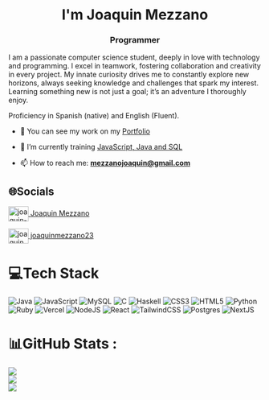 <h1 align="center">I'm Joaquin Mezzano</h1>
<h3 align="center">Programmer</h3>

<p>I am a passionate computer science student, deeply in love with technology and programming.
I excel in teamwork, fostering collaboration and creativity in every project. My innate curiosity drives me to constantly explore new horizons, always seeking knowledge and challenges that spark my interest.
Learning something new is not just a goal; it’s an adventure I thoroughly enjoy.</p>

Proficiency in Spanish (native) and English (Fluent).

- 🔭 You can see my work on my [Portfolio](https://joaquinmezzano.vercel.app)

- 🌱 I’m currently training [JavaScript, Java and SQL](https://github.com/joaquinmezzano/Practicas)

- 📫 How to reach me: **mezzanojoaquin@gmail.com**

## 🌐Socials
<p align="left">
<a href="https://linkedin.com/in/joaquin-mezzano" target="blank"><img align="center" src="https://raw.githubusercontent.com/rahuldkjain/github-profile-readme-generator/master/src/images/icons/Social/linked-in-alt.svg" alt="joaquin-mezzano" height="30" width="40" />
Joaquin Mezzano
</a>
</p>
<p align="left">
<a href="https://instagram.com/joaquinmezzano23" target="blank"><img align="center" src="https://raw.githubusercontent.com/rahuldkjain/github-profile-readme-generator/master/src/images/icons/Social/instagram.svg" alt="joaquinmezzano23" height="30" width="40" />
joaquinmezzano23
</a>
</p>

# 💻Tech Stack
![Java](https://img.shields.io/badge/java-%23ED8B00.svg?style=for-the-badge&logo=java&logoColor=white) ![JavaScript](https://img.shields.io/badge/javascript-%23323330.svg?style=for-the-badge&logo=javascript&logoColor=%23F7DF1E) ![MySQL](https://img.shields.io/badge/mysql-%2300f.svg?style=for-the-badge&logo=mysql&logoColor=white) ![C](https://img.shields.io/badge/c-%2300599C.svg?style=for-the-badge&logo=c&logoColor=white) ![Haskell](https://img.shields.io/badge/Haskell-5e5086?style=for-the-badge&logo=haskell&logoColor=white) ![CSS3](https://img.shields.io/badge/css3-%231572B6.svg?style=for-the-badge&logo=css3&logoColor=white) ![HTML5](https://img.shields.io/badge/html5-%23E34F26.svg?style=for-the-badge&logo=html5&logoColor=white) ![Python](https://img.shields.io/badge/python-3670A0?style=for-the-badge&logo=python&logoColor=ffdd54) ![Ruby](https://img.shields.io/badge/ruby-%23CC342D.svg?style=for-the-badge&logo=ruby&logoColor=white) ![Vercel](https://img.shields.io/badge/vercel-%23000000.svg?style=for-the-badge&logo=vercel&logoColor=white) ![NodeJS](https://img.shields.io/badge/node.js-6DA55F?style=for-the-badge&logo=node.js&logoColor=white) ![React](https://img.shields.io/badge/react-%2320232a.svg?style=for-the-badge&logo=react&logoColor=%2361DAFB) ![TailwindCSS](https://img.shields.io/badge/tailwindcss-%2338B2AC.svg?style=for-the-badge&logo=tailwind-css&logoColor=white) ![Postgres](https://img.shields.io/badge/postgres-%23316192.svg?style=for-the-badge&logo=postgresql&logoColor=white) ![NextJS](https://img.shields.io/badge/next.js-000000?style=for-the-badge&logo=nextdotjs&logoColor=white)
# 📊GitHub Stats :
![](https://github-readme-stats.vercel.app/api?username=joaquinmezzano&theme=merko&hide_border=false&include_all_commits=true&count_private=false)<br/>
![](https://github-readme-streak-stats.herokuapp.com/?user=joaquinmezzano&theme=merko&hide_border=false)<br/>
![](https://github-readme-stats.vercel.app/api/top-langs/?username=joaquinmezzano&theme=merko&hide_border=false&include_all_commits=true&count_private=false&layout=compact)
